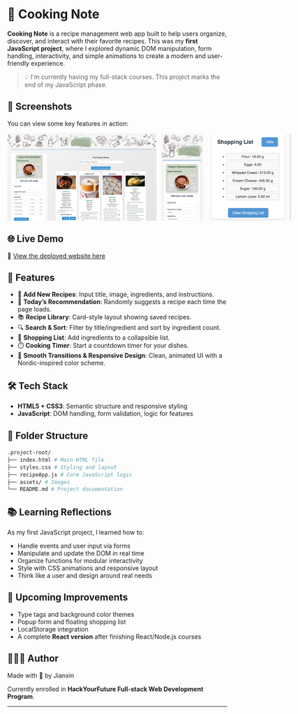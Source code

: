 # 🍳 Cooking Note

**Cooking Note** is a recipe management web app built to help users organize, discover, and interact with their favorite recipes. This was my **first JavaScript project**, where I explored dynamic DOM manipulation, form handling, interactivity, and simple animations to create a modern and user-friendly experience.

> 💡 I'm currently having my full-stack courses. This project marks the end of my JavaScript phase.

## 📸 Screenshots

You can view some key features in action:

<div style="display: flex; gap: 10px;">
    <img src="app/assets/sswebsite.png" alt="website" height="200" />
    <img src="app/assets/ssmobile.png" alt="mobileview" height="200" />
    <img src="app/assets/shoppinglist.png" alt="shoppinglist" height="200" />
</div>

## 🌐 Live Demo

🔗 [View the deployed website here](https://cookingnote.netlify.app/)

## 🚀 Features

- 📝 **Add New Recipes**: Input title, image, ingredients, and instructions.
- 🎲 **Today’s Recommendation**: Randomly suggests a recipe each time the page loads.
- 📚 **Recipe Library**: Card-style layout showing saved recipes.
- 🔍 **Search & Sort**: Filter by title/ingredient and sort by ingredient count.
- 🛒 **Shopping List**: Add ingredients to a collapsible list.
- ⏱️ **Cooking Timer**: Start a countdown timer for your dishes.
- 🎨 **Smooth Transitions & Responsive Design**: Clean, animated UI with a Nordic-inspired color scheme.

## 🛠️ Tech Stack

- **HTML5 + CSS3**: Semantic structure and responsive styling
- **JavaScript**: DOM handling, form validation, logic for features

## 📁 Folder Structure

```bash
.project-root/
├── index.html # Main HTML file
├── styles.css # Styling and layout
├── recipeApp.js # Core JavaScript logic
├── assets/ # Images
└── README.md # Project documentation
```

## 📚 Learning Reflections

As my first JavaScript project, I learned how to:

- Handle events and user input via forms
- Manipulate and update the DOM in real time
- Organize functions for modular interactivity
- Style with CSS animations and responsive layout
- Think like a user and design around real needs

## 🔮 Upcoming Improvements

- Type tags and background color themes
- Popup form and floating shopping list
- LocalStorage integration
- A complete **React version** after finishing React/Node.js courses

## 👩🏻‍💻 Author

Made with 💛 by Jianxin

Currently enrolled in **HackYourFuture Full-stack Web Development Program**.

---
